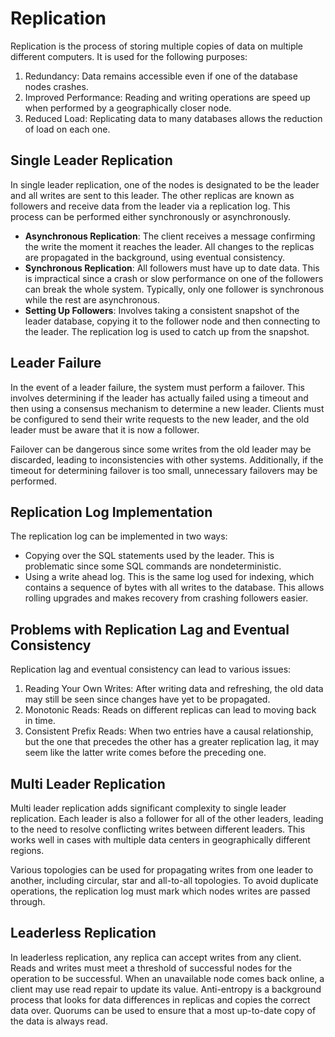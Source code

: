 
# Replication
Replication is the process of storing multiple copies of data on multiple different computers. It is used for the following purposes:

1. Redundancy: Data remains accessible even if one of the database nodes crashes.
2. Improved Performance: Reading and writing operations are speed up when performed by a geographically closer node.
3. Reduced Load: Replicating data to many databases allows the reduction of load on each one.

## Single Leader Replication
In single leader replication, one of the nodes is designated to be the leader and all writes are sent to this leader. The other replicas are known as followers and receive data from the leader via a replication log. This process can be performed either synchronously or asynchronously.

- **Asynchronous Replication**: The client receives a message confirming the write the moment it reaches the leader. All changes to the replicas are propagated in the background, using eventual consistency.
- **Synchronous Replication**: All followers must have up to date data. This is impractical since a crash or slow performance on one of the followers can break the whole system. Typically, only one follower is synchronous while the rest are asynchronous.
- **Setting Up Followers**: Involves taking a consistent snapshot of the leader database, copying it to the follower node and then connecting to the leader. The replication log is used to catch up from the snapshot.

## Leader Failure
In the event of a leader failure, the system must perform a failover. This involves determining if the leader has actually failed using a timeout and then using a consensus mechanism to determine a new leader. Clients must be configured to send their write requests to the new leader, and the old leader must be aware that it is now a follower.

Failover can be dangerous since some writes from the old leader may be discarded, leading to inconsistencies with other systems. Additionally, if the timeout for determining failover is too small, unnecessary failovers may be performed.

## Replication Log Implementation
The replication log can be implemented in two ways: 
- Copying over the SQL statements used by the leader. This is problematic since some SQL commands are nondeterministic.
- Using a write ahead log. This is the same log used for indexing, which contains a sequence of bytes with all writes to the database. This allows rolling upgrades and makes recovery from crashing followers easier.

## Problems with Replication Lag and Eventual Consistency
Replication lag and eventual consistency can lead to various issues:

1. Reading Your Own Writes: After writing data and refreshing, the old data may still be seen since changes have yet to be propagated.
2. Monotonic Reads: Reads on different replicas can lead to moving back in time.
3. Consistent Prefix Reads: When two entries have a causal relationship, but the one that precedes the other has a greater replication lag, it may seem like the latter write comes before the preceding one.

## Multi Leader Replication
Multi leader replication adds significant complexity to single leader replication. Each leader is also a follower for all of the other leaders, leading to the need to resolve conflicting writes between different leaders. This works well in cases with multiple data centers in geographically different regions.

Various topologies can be used for propagating writes from one leader to another, including circular, star and all-to-all topologies. To avoid duplicate operations, the replication log must mark which nodes writes are passed through.

## Leaderless Replication
In leaderless replication, any replica can accept writes from any client. Reads and writes must meet a threshold of successful nodes for the operation to be successful. When an unavailable node comes back online, a client may use read repair to update its value. Anti-entropy is a background process that looks for data differences in replicas and copies the correct data over. Quorums can be used to ensure that a most up-to-date copy of the data is always read.
